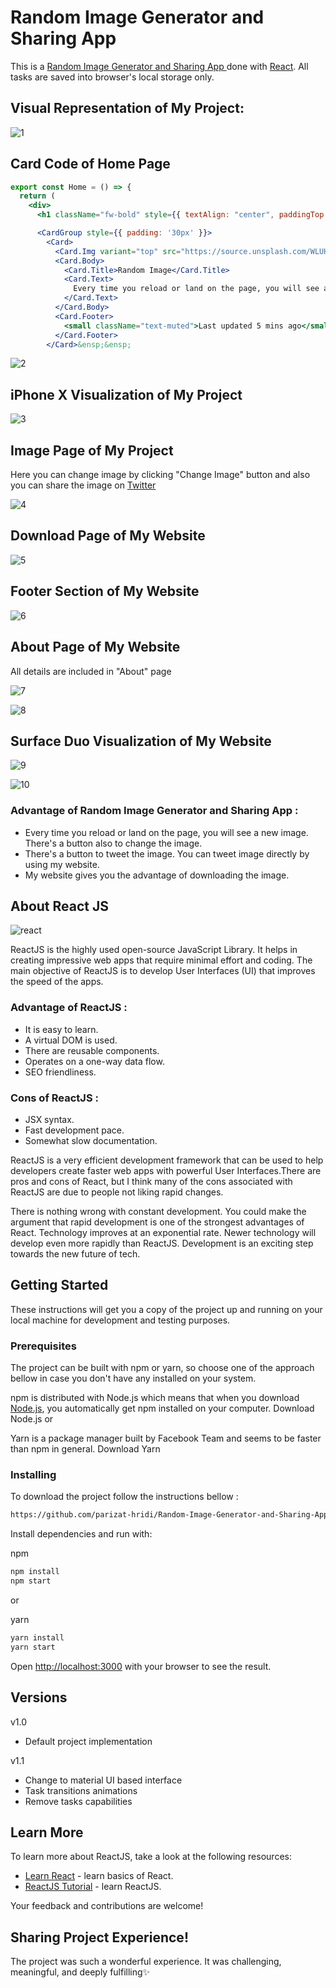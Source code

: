 # Random Image Generator and Sharing App 
This is a [Random Image Generator and Sharing App ](https://pxuqf.csb.app/home) done with [React](https://reactjs.org/). All tasks are saved into browser's local storage only.

## Visual Representation of My Project:

![1](https://user-images.githubusercontent.com/43074604/124994889-63c4e200-e068-11eb-89d0-b2710573292d.PNG)

## Card Code of Home Page
```jsx
export const Home = () => {
  return (
    <div>
      <h1 className="fw-bold" style={{ textAlign: "center", paddingTop: "15px" }}> Important Features!</h1>

      <CardGroup style={{ padding: '30px' }}>
        <Card>
          <Card.Img variant="top" src="https://source.unsplash.com/WLUHO9A_xik/1500x500" />
          <Card.Body>
            <Card.Title>Random Image</Card.Title>
            <Card.Text>
              Every time you reload or land on the page, you will see a new image. There's a button also to change the image.
            </Card.Text>
          </Card.Body>
          <Card.Footer>
            <small className="text-muted">Last updated 5 mins ago</small>
          </Card.Footer>
        </Card>&ensp;&ensp;
```

![2](https://user-images.githubusercontent.com/43074604/124994897-66273c00-e068-11eb-9e27-bc8f568e2a3e.PNG)

##  iPhone X Visualization of My Project
![3](https://user-images.githubusercontent.com/43074604/124994903-68899600-e068-11eb-9724-9ce0b44323fe.PNG)

## Image Page of My Project
Here you can change image by clicking "Change Image" button and also you can share the image on [Twitter](https://twitter.com/home)

![4](https://user-images.githubusercontent.com/43074604/124994906-6a535980-e068-11eb-9dc8-d9e8b50a0351.PNG)

## Download Page of My Website

![5](https://user-images.githubusercontent.com/43074604/124994912-6cb5b380-e068-11eb-905e-3c4741e9b6a1.PNG)

## Footer Section of My Website

![6](https://user-images.githubusercontent.com/43074604/124994921-6fb0a400-e068-11eb-916e-8020f2fb8f50.PNG)

## About Page of My Website
All details are included in "About" page

![7](https://user-images.githubusercontent.com/43074604/124994928-717a6780-e068-11eb-895b-01221865aebf.PNG)

![8](https://user-images.githubusercontent.com/43074604/124994939-73442b00-e068-11eb-9629-651149a2b58a.PNG)

## Surface Duo Visualization of My Website

![9](https://user-images.githubusercontent.com/43074604/124994946-74755800-e068-11eb-9f2b-35fd4e18f032.PNG)

![10](https://user-images.githubusercontent.com/43074604/124994954-763f1b80-e068-11eb-925f-fed7c8300559.PNG)

### Advantage of Random Image Generator and Sharing App :

* Every time you reload or land on the page, you will see a new image. There's a button also to change the image.
* There's a button to tweet the image. You can tweet image directly by using my website.
* My website gives you the advantage of downloading the image.

## About React JS
![react](https://user-images.githubusercontent.com/43074604/124001629-a77b7400-d9f6-11eb-9ba7-6fd4320a961c.png)

ReactJS is the highly used open-source JavaScript Library. It helps in creating impressive web apps that require minimal effort and coding. The main objective of ReactJS is to develop User Interfaces (UI) that improves the speed of the apps. 

### Advantage of ReactJS :

* It is easy to learn.
* A virtual DOM is used.
* There are reusable components.
* Operates on a one-way data flow.
* SEO friendliness.


### Cons of ReactJS :

* JSX syntax.
* Fast development pace.
* Somewhat slow documentation.

ReactJS is a very efficient development framework that can be used to help developers create faster web apps with powerful User Interfaces.There are pros and cons of React, but I think many of the cons associated with ReactJS are due to people not liking rapid changes. 

There is nothing wrong with constant development. You could make the argument that rapid development is one of the strongest advantages of React. Technology improves at an  exponential rate. Newer technology will develop even more rapidly than ReactJS. Development is an exciting step towards the new future of tech. 


## Getting Started

These instructions will get you a copy of the project up and running on your local machine for development and testing purposes.

### Prerequisites

The project can be built with npm or yarn, so choose one of the approach bellow in case you don't have any installed on your system.

npm is distributed with Node.js which means that when you download [Node.js](https://nodejs.org/en/), you automatically get npm installed on your computer. Download Node.js
or

Yarn is a package manager built by Facebook Team and seems to be faster than npm in general. Download Yarn

### Installing

To download the project follow the instructions bellow :
 
```bash
https://github.com/parizat-hridi/Random-Image-Generator-and-Sharing-App.git
```

Install dependencies and run with:

npm

```bash
npm install
npm start
```

or

yarn

```bash
yarn install
yarn start
```

Open [http://localhost:3000](http://localhost:3000) with your browser to see the result.

## Versions
v1.0

* Default project implementation

v1.1

* Change to material UI based interface
* Task transitions animations
* Remove tasks capabilities


## Learn More

To learn more about ReactJS, take a look at the following resources:

- [Learn React](https://www.codecademy.com/learn/react-101?g_network=g&g_device=c&g_adid=518718871326&g_keyword=%2Blearn%20%2Breactjs&g_acctid=243-039-7011&g_adtype=search&g_adgroupid=126771679424&g_keywordid=kwd-301685830785&g_campaign=ROW+Language%3A+Basic+-+Broad&g_campaignid=10947274266&utm_id=t_kwd-301685830785:ag_126771679424:cp_10947274266:n_g:d_c&utm_term=%2Blearn%20%2Breactjs&utm_campaign=ROW%20Language%3A%20Basic%20-%20Broad&utm_source=google&utm_medium=paid-search&utm_content=518718871326&hsa_acc=2430397011&hsa_cam=10947274266&hsa_grp=126771679424&hsa_ad=518718871326&hsa_src=g&hsa_tgt=kwd-301685830785&hsa_kw=%2Blearn%20%2Breactjs&hsa_mt=b&hsa_net=adwords&hsa_ver=3&gclid=CjwKCAjwrPCGBhALEiwAUl9X074rDKZ1EAZS_HYOP5T_yA1bF2H2gWC6s-Efyj58yZDtHcvG4rJhShoCuLEQAvD_BwE) - learn basics of React.
- [ReactJS Tutorial](https://www.javatpoint.com/reactjs-tutorial) - learn ReactJS.

Your feedback and contributions are welcome!

## Sharing Project Experience!
The project was such a wonderful experience. It was challenging, meaningful, and deeply fulfilling✨


